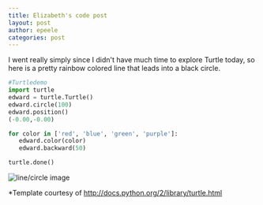 ```yaml
---
title: Elizabeth's code post
layout: post
author: epeele
categories: post
---
```


I went really simply since I didn't have much time to explore Turtle today, so here is a pretty rainbow colored line that leads into a black circle.

```python
#Turtledemo
import turtle
edward = turtle.Turtle()
edward.circle(100)
edward.position()
(-0.00,-0.00)

for color in ['red', 'blue', 'green', 'purple']:
   edward.color(color)
   edward.backward(50)

turtle.done()
```

![line/circle image](http://www.unc.edu/~epeele/file/peele_turtle.png)

*Template courtesy of http://docs.python.org/2/library/turtle.html



